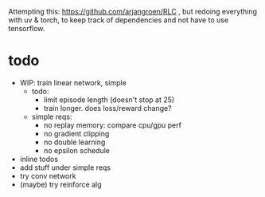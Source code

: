 Attempting this: https://github.com/arjangroen/RLC , but redoing everything
with uv & torch, to keep track of dependencies and not have to use tensorflow.

# todo
- WIP: train linear network, simple
    - todo:
        - limit episode length (doesn't stop at 25)
        - train longer. does loss/reward change?
    - simple reqs:
        - no replay memory: compare cpu/gpu perf
        - no gradient clipping
        - no double learning
        - no epsilon schedule
- inline todos
- add stuff under simple reqs
- try conv network
- (maybe) try reinforce alg
